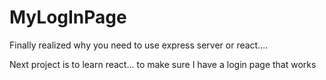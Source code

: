 # MyLogInPage

Finally realized why you need to use express server or react....

Next project is to learn react... to make sure I have a login page that works 
